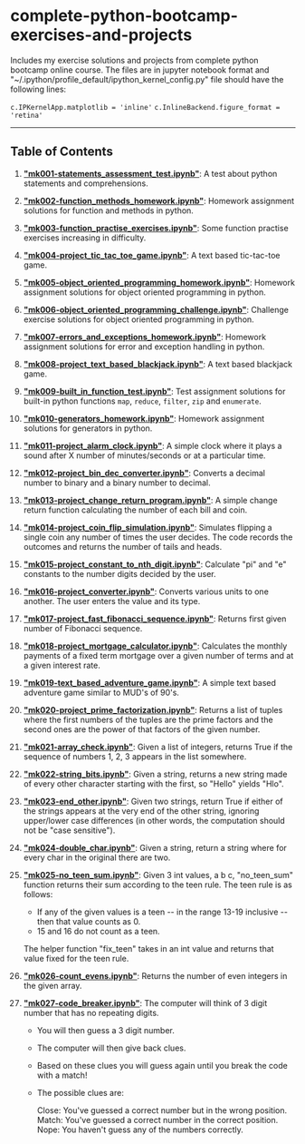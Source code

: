 # complete-python-bootcamp-exercises-and-projects

Includes my exercise solutions and projects from complete python bootcamp online course. The files are in jupyter notebook format and "~/.ipython/profile_default/ipython_kernel_config.py" file should have the following lines:

`c.IPKernelApp.matplotlib = 'inline'`
`c.InlineBackend.figure_format = 'retina'`

---

## Table of Contents

1. **["mk001-statements_assessment_test.ipynb"](https://github.com/karakose77/complete-python-bootcamp-exercises-and-projects/blob/master/mk001-statements_assessment_test.ipynb)**: A test about python statements and comprehensions.
2. **["mk002-function_methods_homework.ipynb"](https://github.com/karakose77/complete-python-bootcamp-exercises-and-projects/blob/master/mk002-function_methods_homework.ipynb)**: Homework assignment solutions for function and methods in python.
3. **["mk003-function_practise_exercises.ipynb"](https://github.com/karakose77/complete-python-bootcamp-exercises-and-projects/blob/master/mk003-function_practise_exercises.ipynb)**: Some function practise exercises increasing in difficulty.
4. **["mk004-project_tic_tac_toe_game.ipynb"](https://github.com/karakose77/complete-python-bootcamp-exercises-and-projects/blob/master/mk004-project_tic_tac_toe_game.ipynb)**: A text based tic-tac-toe game.
5. **["mk005-object_oriented_programming_homework.ipynb"](https://github.com/karakose77/complete-python-bootcamp-exercises-and-projects/blob/master/mk005-object_oriented_programming_homework.ipynb)**: Homework assignment solutions for object oriented programming in python.
6. **["mk006-object_oriented_programming_challenge.ipynb"](https://github.com/karakose77/complete-python-bootcamp-exercises-and-projects/blob/master/mk006-object_oriented_programming_challenge.ipynb)**: Challenge exercise solutions for object oriented programming in python.
7. **["mk007-errors_and_exceptions_homework.ipynb"](https://github.com/karakose77/complete-python-bootcamp-exercises-and-projects/blob/master/mk007-errors_and_exceptions_homework.ipynb)**: Homework assignment solutions for error and exception handling in python.
8. **["mk008-project_text_based_blackjack.ipynb"](https://github.com/karakose77/complete-python-bootcamp-exercises-and-projects/blob/master/mk008-project_text_based_blackjack.ipynb)**: A text based blackjack game.
9. **["mk009-built_in_function_test.ipynb"](https://github.com/karakose77/complete-python-bootcamp-exercises-and-projects/blob/master/mk009-built_in_function_test.ipynb)**: Test assignment solutions for built-in python functions `map`, `reduce`, `filter`, `zip` and `enumerate`.
10. **["mk010-generators_homework.ipynb"](https://github.com/karakose77/complete-python-bootcamp-exercises-and-projects/blob/master/mk010-generators_homework.ipynb)**: Homework assignment solutions for generators in python.
11. **["mk011-project_alarm_clock.ipynb"](https://github.com/karakose77/complete-python-bootcamp-exercises-and-projects/blob/master/mk011-project_alarm_clock.ipynb)**: A simple clock where it plays a sound after X number of minutes/seconds or at a particular time.
12. **["mk012-project_bin_dec_converter.ipynb"](https://github.com/karakose77/complete-python-bootcamp-exercises-and-projects/blob/master/mk012-project_bin_dec_converter.ipynb)**: Converts a decimal number to binary and a binary number to decimal.
13. **["mk013-project_change_return_program.ipynb"](https://github.com/karakose77/complete-python-bootcamp-exercises-and-projects/blob/master/mk013-project_change_return_program.ipynb)**: A simple change return function calculating the number of each bill and coin.
14. **["mk014-project_coin_flip_simulation.ipynb"](https://github.com/karakose77/complete-python-bootcamp-exercises-and-projects/blob/master/mk014-project_coin_flip_simulation.ipynb)**: Simulates flipping a single coin any number of times the user decides. The code records the outcomes and returns the number of tails and heads.
15. **["mk015-project_constant_to_nth_digit.ipynb"](https://github.com/karakose77/complete-python-bootcamp-exercises-and-projects/blob/master/mk015-project_constant_to_nth_digit.ipynb)**: Calculate "pi" and "e" constants to the number digits decided by the user.
16. **["mk016-project_converter.ipynb"](https://github.com/karakose77/complete-python-bootcamp-exercises-and-projects/blob/master/mk016-project_converter.ipynb)**: Converts various units to one another. The user enters the value and its type.
17. **["mk017-project_fast_fibonacci_sequence.ipynb"](https://github.com/karakose77/complete-python-bootcamp-exercises-and-projects/blob/master/mk017-project_fast_fibonacci_sequence.ipynb)**: Returns first given number of Fibonacci sequence.
18. **["mk018-project_mortgage_calculator.ipynb"](https://github.com/karakose77/complete-python-bootcamp-exercises-and-projects/blob/master/mk018-project_mortgage_calculator.ipynb)**: Calculates the monthly payments of a fixed term mortgage over a given number of terms and at a given interest rate.
19. **["mk019-text_based_adventure_game.ipynb"](https://github.com/karakose77/complete-python-bootcamp-exercises-and-projects/blob/master/mk019-text_based_adventure_game.ipynb)**: A simple text based adventure game similar to MUD's of 90's.
20. **["mk020-project_prime_factorization.ipynb"](https://github.com/karakose77/complete-python-bootcamp-exercises-and-projects/blob/master/mk020-project_prime_factorization.ipynb)**: Returns a list of tuples where the first numbers of the tuples are the prime factors and the second ones are the power of that factors of the given number.
21. **["mk021-array_check.ipynb"](https://github.com/karakose77/complete-python-bootcamp-exercises-and-projects/blob/master/mk021-array_check.ipynb)**: Given a list of integers, returns True if the sequence of numbers 1, 2, 3 appears in the list somewhere.
22. **["mk022-string_bits.ipynb"](https://github.com/karakose77/complete-python-bootcamp-exercises-and-projects/blob/master/mk022-string_bits.ipynb)**: Given a string, returns a new string made of every other character starting with the first, so "Hello" yields "Hlo".
23. **["mk023-end_other.ipynb"](https://github.com/karakose77/complete-python-bootcamp-exercises-and-projects/blob/master/mk023-end_other.ipynb)**: Given two strings, return True if either of the strings appears at the very end of the other string, ignoring upper/lower case differences (in other words, the computation should not be "case sensitive").
24. **["mk024-double_char.ipynb"](https://github.com/karakose77/complete-python-bootcamp-exercises-and-projects/blob/master/mk024-double_char.ipynb)**: Given a string, return a string where for every char in the original there are two.
25. **["mk025-no_teen_sum.ipynb"](https://github.com/karakose77/complete-python-bootcamp-exercises-and-projects/blob/master/mk025-no_teen_sum.ipynb)**: Given 3 int values, a b c, "no_teen_sum" function returns their sum according to the teen rule. The teen rule is as follows:
    * If any of the given values is a teen -- in the range 13-19 inclusive -- then that value counts as 0.
    * 15 and 16 do not count as a teen.

    The helper function "fix_teen" takes in an int value and returns that value fixed for the teen rule.
26. **["mk026-count_evens.ipynb"](https://github.com/karakose77/complete-python-bootcamp-exercises-and-projects/blob/master/mk026-count_evens.ipynb)**: Returns the number of even integers in the given array.
27. **["mk027-code_breaker.ipynb"](https://github.com/karakose77/complete-python-bootcamp-exercises-and-projects/blob/master/mk027-code_breaker.ipynb)**: The computer will think of 3 digit number that has no repeating digits.

    * You will then guess a 3 digit number. 
    * The computer will then give back clues.
    * Based on these clues you will guess again until you break the code with a match!
    * The possible clues are:  
        
        Close: You've guessed a correct number but in the wrong position.  
        Match: You've guessed a correct number in the correct position.  
        Nope: You haven't guess any of the numbers correctly.  